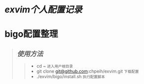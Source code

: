 *exvim个人配置记录*
=======
# bigo配置整理
>## *使用方法*
>>* cd ~ `进入用户根目录`
>>*  git clone git@github.com:chpeih/exvim.git  `下载配置`
>>* ./exvim/bigo/install.sh `执行配置脚本`

